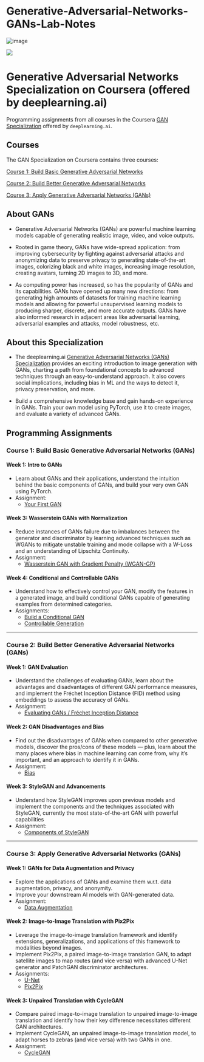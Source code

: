 # Generative-Adversarial-Networks-GANs-Lab-Notes

![image](https://user-images.githubusercontent.com/45831222/185045761-4f266d35-0f79-4e2c-a0fc-e81c5244d71d.png)

![](GAN-banner.jpg)

# Generative Adversarial Networks Specialization on Coursera (offered by deeplearning.ai)

Programming assignments from all courses in the Coursera [GAN Specialization](https://www.deeplearning.ai/generative-adversarial-networks-specialization/) offered by `deeplearning.ai`.

## Courses

The GAN Specialization on Coursera contains three courses:

[Course 1: Build Basic Generative Adversarial Networks](https://www.coursera.org/learn/build-basic-generative-adversarial-networks-gans)

[Course 2: Build Better Generative Adversarial Networks](https://www.coursera.org/learn/build-better-generative-adversarial-networks-gans)

[Course 3: Apply Generative Adversarial Networks (GANs)](https://www.coursera.org/learn/apply-generative-adversarial-networks-gans)

## About GANs

- Generative Adversarial Networks (GANs) are powerful machine learning models capable of generating realistic image, video, and voice outputs. 

- Rooted in game theory, GANs have wide-spread application: from improving cybersecurity by fighting against adversarial attacks and anonymizing data to preserve privacy to generating state-of-the-art images, colorizing black and white images, increasing image resolution, creating avatars, turning 2D images to 3D, and more.   

- As computing power has increased, so has the popularity of GANs and its capabilities. GANs have opened up many new directions: from generating high amounts of datasets for training machine learning models and allowing for powerful unsupervised learning models to producing sharper, discrete, and more accurate outputs. GANs have also informed research in adjacent areas like adversarial learning, adversarial examples and attacks, model robustness, etc.

## About this Specialization

- The deeplearning.ai [Generative Adversarial Networks (GANs) Specialization](https://bit.ly/3bxUX44) provides an exciting introduction to image generation with GANs, charting a path from foundational concepts to advanced techniques through an easy-to-understand approach. It also covers social implications, including bias in ML and the ways to detect it, privacy preservation, and more.

- Build a comprehensive knowledge base and gain hands-on experience in GANs. Train your own model using PyTorch, use it to create images, and evaluate a variety of advanced GANs.

## Programming Assignments

### Course 1: Build Basic Generative Adversarial Networks (GANs)

#### Week 1: Intro to GANs

- Learn about GANs and their applications, understand the intuition behind the basic components of GANs, and build your very own GAN using PyTorch.
- Assignment:
	- [Your First GAN](https://github.com/dileepkanumuri/Generative-Adversarial-Networks-GANs-Specialization/blob/main/1.%20Build%20Basic%20Generative%20Adversarial%20Networks%20(GANs)/1.%20Your%20First%20GAN.ipynb)

#### Week 3: Wasserstein GANs with Normalization

- Reduce instances of GANs failure due to imbalances between the generator and discriminator by learning advanced techniques such as WGANs to mitigate unstable training and mode collapse with a W-Loss and an understanding of Lipschitz Continuity.
- Assignment:
	- [Wasserstein GAN with Gradient Penalty (WGAN-GP)](https://github.com/dileepkanumuri/Generative-Adversarial-Networks-GANs-Specialization/blob/main/1.%20Build%20Basic%20Generative%20Adversarial%20Networks%20(GANs)/2.%20WGAN.ipynb)

#### Week 4: Conditional and Controllable GANs

- Understand how to effectively control your GAN, modify the features in a generated image, and build conditional GANs capable of generating examples from determined categories.
- Assignments:
	- [Build a Conditional GAN](https://github.com/dileepkanumuri/Generative-Adversarial-Networks-GANs-Specialization/blob/main/1.%20Build%20Basic%20Generative%20Adversarial%20Networks%20(GANs)/3.%20Conditional%20GAN.ipynb)
	- [Controllable Generation](https://github.com/dileepkanumuri/Generative-Adversarial-Networks-GANs-Specialization/blob/main/1.%20Build%20Basic%20Generative%20Adversarial%20Networks%20(GANs)/4.%20Controllable%20Generation.ipynb)

---

### Course 2: Build Better Generative Adversarial Networks (GANs)

#### Week 1: GAN Evaluation

- Understand the challenges of evaluating GANs, learn about the advantages and disadvantages of different GAN performance measures, and implement the Fréchet Inception Distance (FID) method using embeddings to assess the accuracy of GANs.
- Assignment:
	- [Evaluating GANs / Fréchet Inception Distance](https://github.com/dileepkanumuri/Generative-Adversarial-Networks-GANs-Specialization/blob/main/2.%20Build%20Better%20Generative%20Adversarial%20Networks%20(GANs)/1.%20Fr%C3%A9chet%20Inception%20Distance.ipynb)

#### Week 2: GAN Disadvantages and Bias

- Find out the disadvantages of GANs when compared to other generative models, discover the pros/cons of these models — plus, learn about the many places where bias in machine learning can come from, why it’s important, and an approach to identify it in GANs.
- Assignment:
	- [Bias](https://github.com/dileepkanumuri/Generative-Adversarial-Networks-GANs-Specialization/blob/main/2.%20Build%20Better%20Generative%20Adversarial%20Networks%20(GANs)/2.%20Bias.ipynb)

#### Week 3: StyleGAN and Advancements

- Understand how StyleGAN improves upon previous models and implement the components and the techniques associated with StyleGAN, currently the most state-of-the-art GAN with powerful capabilities
- Assignment:
	- [Components of StyleGAN](https://github.com/dileepkanumuri/Generative-Adversarial-Networks-GANs-Specialization/blob/main/2.%20Build%20Better%20Generative%20Adversarial%20Networks%20(GANs)/3.%20Components%20of%20StyleGAN.ipynb)
	
---

### Course 3: Apply Generative Adversarial Networks (GANs)

#### Week 1: GANs for Data Augmentation and Privacy

- Explore the applications of GANs and examine them w.r.t. data augmentation, privacy, and anonymity.
- Improve your downstream AI models with GAN-generated data.
- Assignment:
	- [Data Augmentation](https://github.com/dileepkanumuri/Generative-Adversarial-Networks-GANs-Specialization/blob/main/3.%20Apply%20Generative%20Adversarial%20Networks%20(GANs)/1.%20Data%20Augmentation)

#### Week 2: Image-to-Image Translation with Pix2Pix

- Leverage the image-to-image translation framework and identify extensions, generalizations, and applications of this framework to modalities beyond images.
- Implement Pix2Pix, a paired image-to-image translation GAN, to adapt satellite images to map routes (and vice versa) with advanced U-Net generator and PatchGAN discriminator architectures.
- Assignments:
	- [U-Net](https://github.com/dileepkanumuri/Generative-Adversarial-Networks-GANs-Specialization/blob/main/3.%20Apply%20Generative%20Adversarial%20Networks%20(GANs)/2.%20U-Net.ipynb)
	- [Pix2Pix](https://github.com/dileepkanumuri/Generative-Adversarial-Networks-GANs-Specialization/blob/main/3.%20Apply%20Generative%20Adversarial%20Networks%20(GANs)/3.%20Pix2Pix.ipynb)

#### Week 3: Unpaired Translation with CycleGAN

- Compare paired image-to-image translation to unpaired image-to-image translation and identify how their key difference necessitates different GAN architectures.
- Implement CycleGAN, an unpaired image-to-image translation model, to adapt horses to zebras (and vice versa) with two GANs in one.
- Assignment:
	- [CycleGAN](https://nbviewer.jupyter.org/github/amanchadha/coursera-gan-specialization/blob/main/C3%20-%20Apply%20Generative%20Adversarial%20Network%20(GAN)/Week%203/C3W3_Assignment.ipynb)
	
